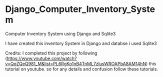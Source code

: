 # Django_Computer_Inventory_System
Computer Inventory System using Django and Sqlite3

I have created this inventory System in Django and databse i used Sqlite3 

Credits: I completed this project by following (https://www.youtube.com/watch?v=QqZQeQ981_M&list=PL6RgKo1nB4TnML7zlusWROAPbA8AM14hN) this tutorial on
youtube. so for any details and confusion follow these tutorials.
